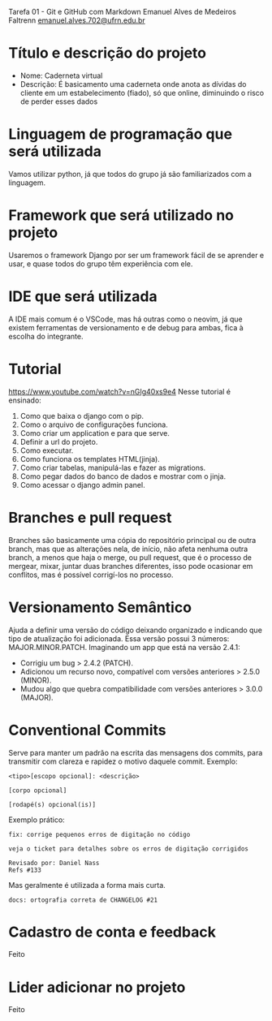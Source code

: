 Tarefa 01 - Git e GitHub com Markdown
Emanuel Alves de Medeiros
Faltrenn
emanuel.alves.702@ufrn.edu.br

# Título e descrição do projeto
- Nome: Caderneta virtual
- Descrição: É basicamento uma caderneta onde anota as dívidas do cliente em um estabelecimento (fiado), só que online, diminuindo o risco de perder esses dados

# Linguagem de programação que será utilizada
Vamos utilizar python, já que todos do grupo já são familiarizados com a linguagem.

# Framework que será utilizado no projeto
Usaremos o framework Django por ser um framework fácil de se aprender e usar, e quase todos do grupo têm experiência com ele.

# IDE que será utilizada
A IDE mais comum é o VSCode, mas há outras como o neovim, já que existem ferramentas de versionamento e de debug para ambas, fica à escolha do integrante.

# Tutorial
https://www.youtube.com/watch?v=nGIg40xs9e4
Nesse tutorial é ensinado:
1. Como que baixa o django com o pip.
2. Como o arquivo de configurações funciona.
3. Como criar um application e para que serve.
4. Definir a url do projeto.
5. Como executar.
6. Como funciona os templates HTML(jinja).
7. Como criar tabelas, manipulá-las e fazer as migrations.
8. Como pegar dados do banco de dados e mostrar com o jinja.
9. Como acessar o django admin panel.

# Branches e pull request
Branches são basicamente uma cópia do repositório principal ou de outra branch, mas que as alterações nela, de início, não afeta nenhuma outra branch, a menos que haja o merge, ou pull request, que é o processo de mergear, mixar, juntar duas branches diferentes, isso pode ocasionar em conflitos, mas é possível corrigí-los no processo.

# Versionamento Semântico
Ajuda a definir uma versão do código deixando organizado e indicando que tipo de atualização foi adicionada. Essa versão possui 3 números: MAJOR.MINOR.PATCH.
Imaginando um app que está na versão 2.4.1:
- Corrigiu um bug > 2.4.2 (PATCH).
- Adicionou um recurso novo, compatível com versões anteriores > 2.5.0 (MINOR).
- Mudou algo que quebra compatibilidade com versões anteriores > 3.0.0 (MAJOR).

# Conventional Commits
Serve para manter um padrão na escrita das mensagens dos commits, para transmitir com clareza e rapidez o motivo daquele commit.
Exemplo:
```
<tipo>[escopo opcional]: <descrição>

[corpo opcional]

[rodapé(s) opcional(is)]
```
Exemplo prático:
```
fix: corrige pequenos erros de digitação no código

veja o ticket para detalhes sobre os erros de digitação corrigidos

Revisado por: Daniel Nass
Refs #133
```
Mas geralmente é utilizada a forma mais curta.
```
docs: ortografia correta de CHANGELOG #21
```

# Cadastro de conta e feedback
Feito

# Lider adicionar no projeto
Feito
